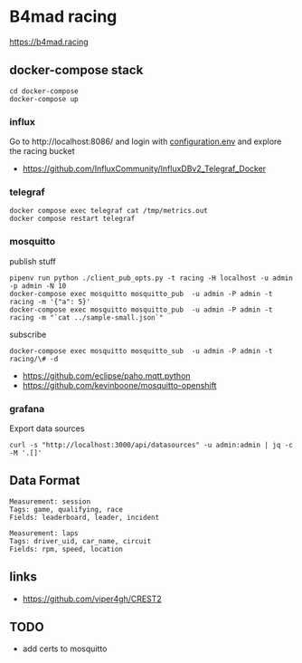 # B4mad racing

https://b4mad.racing

## docker-compose stack

```
cd docker-compose
docker-compose up
```

### influx

Go to http://localhost:8086/ and login with [configuration.env](docker-compose/configuration.env)
and explore the racing bucket

* https://github.com/InfluxCommunity/InfluxDBv2_Telegraf_Docker

### telegraf

```
docker compose exec telegraf cat /tmp/metrics.out
docker compose restart telegraf
```

### mosquitto

publish stuff

```
pipenv run python ./client_pub_opts.py -t racing -H localhost -u admin -p admin -N 10
docker-compose exec mosquitto mosquitto_pub  -u admin -P admin -t racing -m '{"a": 5}'
docker-compose exec mosquitto mosquitto_pub  -u admin -P admin -t racing -m "`cat ../sample-small.json`"
```

subscribe
```
docker-compose exec mosquitto mosquitto_sub  -u admin -P admin -t racing/\# -d
```

* https://github.com/eclipse/paho.mqtt.python
* https://github.com/kevinboone/mosquitto-openshift

### grafana

Export data sources
```
curl -s "http://localhost:3000/api/datasources" -u admin:admin | jq -c -M '.[]'
```

## Data Format

```
Measurement: session
Tags: game, qualifying, race
Fields: leaderboard, leader, incident

Measurement: laps
Tags: driver_uid, car_name, circuit
Fields: rpm, speed, location
```

## links

* https://github.com/viper4gh/CREST2

## TODO

* add certs to mosquitto


